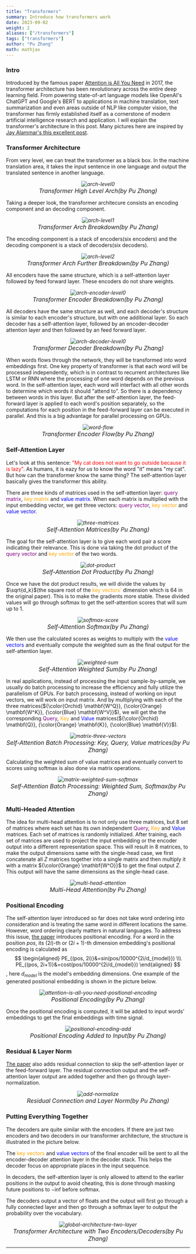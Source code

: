 ```yaml
---
title: "Transformers"
summary: Introduce how transformers work
date: 2023-09-02
weight: 2
aliases: ["/transformers"]
tags: ["transformers"]
author: "Pu Zhang"
math: mathjax
---
```


### Intro

Introduced by the famous paper [Attention is All You Need](https://arxiv.org/abs/1706.03762) in 2017, the transformer architecture has been revolutionary across the entire deep learning field. From powering state-of-art language models like OpenAI's ChatGPT and Google's BERT to applications in machine translation, text summarization and even areas outside of NLP like computer vision, the transformer has firmly established itself as a cornerstone of modern artificial intelligence research and application. I will explain the transformer's architecture in this post. Many pictures here are inspired by [Jay Alammar's this excellent post](https://jalammar.github.io/illustrated-transformer/).

### Transformer Architecture

From very level, we can treat the transformer as a black box. In the machine translation area, it takes the input sentence in one language and output the translated sentence in another language. 
*<center>![arch-level0](images/arch-level0.png)</center>*
*<center><font size="3">Transformer High Level Arch(by Pu Zhang)</font></center>*

Taking a deeper look, the transformer architecure consists an encoding component and an decoding component. 

*<center>![arch-level1](images/arch-level1.png)</center>*
*<center><font size="3">Transformer Arch Breakdown(by Pu Zhang)</font></center>*

The encoding component is a stack of encoders(six encoders) and the decoding component is a stack of decoders(six decoders). 

*<center>![arch-level2](images/arch-level2.png)</center>*
*<center><font size="3">Transformer Arch Further Breakdown(by Pu Zhang)</font></center>*

All encoders have the same structure, which is a self-attention layer followed by feed forward layer. These encoders do not share weights.

*<center>![arch-encoder-level0](images/arch-encoder-level0.png)</center>*
*<center><font size="3">Transformer Encoder Breakdown(by Pu Zhang)</font></center>*

All decoders have the same structure as well, and each decoder's structure is similar to each encoder's structure, but with one additional layer. So each decoder has a self-attention layer, followed by an encoder-decoder attention layer and then followed by an feed forward layer.

*<center>![arch-decoder-level0](images/arch-decoder-level0.png)</center>*
*<center><font size="3">Transformer Decoder Breakdown(by Pu Zhang)</font></center>*

When words flows through the network, they will be transformed into word embeddings first. One key property of transformer is that each word will be processed independently, which is in contrast to recurrent architectures like LSTM or RNN where the processing of one word depends on the previous word. In the self-attention layer, each word will interfact with all other words to determine which words it should "attend to". So there is a dependency between words in this layer. But after the self-attention layer, the feed-forward layer is applied to each word's position separately, so the computations for each position in the feed-forward layer can be executed in parallel. And this is a big advantage for parallel processing on GPUs.

*<center>![word-flow](images/word-flow.png)</center>*
*<center><font size="3">Transformer Encoder Flow(by Pu Zhang)</font></center>*

### Self-Attention Layer

Let's look at this sentence: <span style="color: red;">"My cat does not want to go outside because it is lazy"</span>. As humans, it is eazy for us to know the word "it" means "my cat". But how can the transformer know the same thing? The self-attention layer basically gives the transformer this ability. 

There are three kinds of matrices used in the self-attention layer: <span style="color: purple;">query matrix</span>, <span style="color: orange;">key matrix</span> and <span style="color: blue;">value matrix</span>. When each matrix is multiplied with the input embedding vector, we get three vectors: <span style="color: purple;">query vector</span>, <span style="color: orange;">key vector</span> and <span style="color: blue;">value vector</span>. 

*<center>![three-matrices](images/three-matrices.png)</center>*
*<center><font size="3">Self-Attention Matrices(by Pu Zhang)</font></center>*

The goal for the self-attention layer is to give each word pair a score indicating their relevance. This is done via taking the dot product of the <span style="color: purple;">query vector</span> and <span style="color: orange;">key vector</span> of the two words.  

*<center>![dot-product](images/dot-product.png)</center>*
*<center><font size="3">Self-Attention Dot Product(by Pu Zhang)</font></center>*

Once we have the dot product results, we will divide the values by $\sqrt{d_k}$(the square root of the <span style="color: orange;">key vectors'</span> dimension which is 64 in the original paper). This is to make the gradients more stable. These divided values will go through softmax to get the self-attention scores that will sum up to 1.

*<center>![softmax-score](images/softmax-score.png)</center>*
*<center><font size="3">Self-Attention Softmax(by Pu Zhang)</font></center>*

We then use the calculated scores as weights to multiply with the <span style="color: blue;">value vectors</span> and eventually compute the weighted sum as the final output for the self-attention layer.

*<center>![weighted-sum](images/weighted-sum.png)</center>*
*<center><font size="3">Self-Attention Weighted Sum(by Pu Zhang)</font></center>*

In real applications, instead of processing the input sample-by-sample, we usually do batch processing to increase the efficiency and fully utilize the parallelism of GPUs. For batch processing, instead of working on input vectors, we will work on input matrix. And by multiplying with each of the three matrices(${\color{Orchid} \mathbf{W^Q}}, {\color{Orange} \mathbf{W^K}}, {\color{Blue} \mathbf{W^V}}$), we will get the the corresponding <span style="color: purple;">Query</span>, <span style="color: orange;">Key</span> and <span style="color: blue;">Value</span> matrices(${\color{Orchid} \mathbf{Q}}, {\color{Orange} \mathbf{K}}, {\color{Blue} \mathbf{V}}$).

*<center>![matrix-three-vectors](images/matrix-three-vectors.png)</center>*
*<center><font size="3">Self-Attention Batch Processing: Key, Query, Value matrices(by Pu Zhang)</font></center>*

Calculating the weighted sum of value matrices and eventually convert to scores using softmax is also done via matrix operations.


*<center>![matrix-weighted-sum-softmax](images/matrix-weighted-sum-softmax.png)</center>*
*<center><font size="3">Self-Attention Batch Processing: Weighted Sum, Softmax(by Pu Zhang)</font></center>*

### Multi-Headed Attention

The idea for multi-head attention is to not only use three matrices, but 8 set of matrices where each set has its own independent <span style="color: purple;">Query</span>, <span style="color: orange;">Key</span> and <span style="color: blue;">Value</span> matrices. Each set of matrices is randomly initialized. After training, each set of matrices are used to project the input embedding or the encoder output into a different representation space. This will result in 8 matrices, to make the output dimensions same with the single-head case, we first concatenate all $Z$ matrices together into a single matrix and then multiply it with a matrix ${\color{Orange} \mathbf{W^O}}$ to get the final output $Z$. This output will have the same dimensions as the single-head case.


*<center>![multi-head-attention](images/multi-head-attention.png)</center>*
*<center><font size="3">Multi-Head Attention(by Pu Zhang)</font></center>*


### Positional Encoding

The self-attention layer introduced so far does not take word ordering into consideration and is treating the same word in different locations the same. However, word ordering clearly matters in natural languages. To address this issue, [the paper](https://arxiv.org/abs/1706.03762) introduces positional encoding. For a word in the position $pos$, its $(2i)$-th or $(2i+1)$-th dimension embedding's positional encoding is calculated as 
$$
\begin{aligned}
PE_{(pos, 2i)}&=sin(pos/10000^{2i/d_{model}}) \\\
PE_{(pos, 2i+1)}&=cost(pos/10000^{2i/d_{model}})
\end{aligned}
$$, here $d_{model}$ is the model's embedding dimensions. One example of the generated positional embedding is shown in the picture below.

*<center>![attention-is-all-you-need-positional-encoding](images/attention-is-all-you-need-positional-encoding.png)</center>*
*<center><font size="3">Positional Encoding(by Pu Zhang)</font></center>*


Once the positional encoding is computed, it will be added to input words' embeddings to get the final embeddings with time signal. 

*<center>![positional-encoding-add](images/positional-encoding-add.png)</center>*
*<center><font size="3">Positional Encoding Added to Input(by Pu Zhang)</font></center>*

### Residual & Layer Norm

[The paper](https://arxiv.org/abs/1706.03762) also adds residual connection to skip the self-attention layer or the feed-forward layer. The residual connection output and the self-attention layer output are added together and then go through layer-normalization.


*<center>![add-normalize](images/add-normalize.png)</center>*
*<center><font size="3">Residual Connection and Layer Norm(by Pu Zhang)</font></center>*


### Putting Everything Together

The decoders are quite similar with the encoders. If there are just two encoders and two decoders in our transformer architecture, the structure is illustrated in the picture below. 

The <span style="color: orange;">key vectors</span> and <span style="color: blue;">value vectors</span> of the final encoder will be sent to all the encoder-decoder attention layer in the decoder stack. This helps the decoder focus on appropriate places in the input sequence.

In decoders, the self-attention layer is only allowed to attend to the earlier positions in the output to avoid cheating, this is done through masking future positions to $-\text{inf}$ before softmax.

The decoders output a vector of floats and the output will first go through a fully connected layer and then go through a softmax layer to output the probability over the vocabulary.

*<center>![global-architecture-two-layer](images/global-architecture-two-layer.png)</center>*
*<center><font size="3">Transformer Architecture with Two Encoders/Decoders(by Pu Zhang)</font></center>*



---
